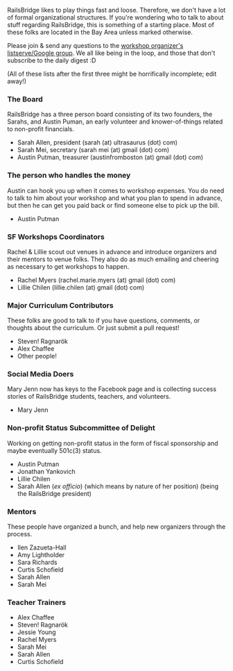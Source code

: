 RailsBridge likes to play things fast and loose. Therefore, we don't have a lot of formal organizational structures. If you're wondering who to talk to about stuff regarding RailsBridge, this is something of a starting place. Most of these folks are located in the Bay Area unless marked otherwise. 

Please join & send any questions to the [workshop organizer's listserve/Google group](https://groups.google.com/forum/#!forum/railsbridge-workshops). We all like being in the loop, and those that don't subscribe to the daily digest :D

(All of these lists after the first three might be horrifically incomplete; edit away!)

### The Board
RailsBridge has a three person board consisting of its two founders, the Sarahs, and Austin Puman, an early volunteer and knower-of-things related to non-profit financials.
* Sarah Allen, president (sarah (at) ultrasaurus (dot) com)
* Sarah Mei, secretary (sarah mei (at) gmail (dot) com)
* Austin Putman, treasurer (austinfromboston (at) gmail (dot) com)

### The person who handles the money
Austin can hook you up when it comes to workshop expenses. You do need to talk to him about your workshop and what you plan to spend in advance, but then he can get you paid back or find someone else to pick up the bill. 
* Austin Putman

### SF Workshops Coordinators
Rachel & Lillie scout out venues in advance and introduce organizers and their mentors to venue folks. They also do as much emailing and cheering as necessary to get workshops to happen. 
* Rachel Myers (rachel.marie.myers (at) gmail (dot) com)
* Lillie Chilen (lillie.chilen (at) gmail (dot) com)

### Major Curriculum Contributors
These folks are good to talk to if you have questions, comments, or thoughts about the curriculum. Or just submit a pull request! 
* Steven! Ragnarök
* Alex Chaffee
* Other people!

### Social Media Doers
Mary Jenn now has keys to the Facebook page and is collecting success stories of RailsBridge students, teachers, and volunteers.
* Mary Jenn

### Non-profit Status Subcommittee of Delight
Working on getting non-profit status in the form of fiscal sponsorship and maybe eventually 501c(3) status.
* Austin Putman
* Jonathan Yankovich
* Lillie Chilen
* Sarah Allen (_ex officio_) (which means by nature of her position) (being the RailsBridge president)

### Mentors
These people have organized a bunch, and help new organizers through the process. 
* Ilen Zazueta-Hall
* Amy Lightholder
* Sara Richards
* Curtis Schofield
* Sarah Allen
* Sarah Mei 

### Teacher Trainers
* Alex Chaffee
* Steven! Ragnarök
* Jessie Young
* Rachel Myers
* Sarah Mei
* Sarah Allen
* Curtis Schofield